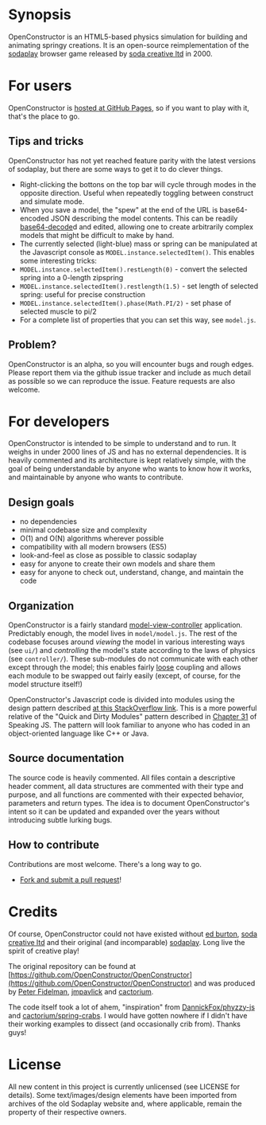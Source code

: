 # Synopsis
OpenConstructor is an HTML5-based physics simulation for building and animating springy creations. It is an open-source reimplementation of the [sodaplay](http://web.archive.org/web/20040612193032/http://www.sodaplay.com:80/index.htm) browser game released by [soda creative ltd](http://soda.co.uk/) in 2000.

# For users
OpenConstructor is [hosted at GitHub Pages](https://hunterx263.github.io/OpenConstructor/), so if you want to play with it, that's the place to go.
## Tips and tricks
OpenConstructor has not yet reached feature parity with the latest versions of sodaplay, but there are some ways to get it to do clever things.

- Right-clicking the bottons on the top bar will cycle through modes in the opposite direction. Useful when repeatedly toggling between construct and simulate mode.
- When you save a model, the "spew" at the end of the URL is base64-encoded JSON describing the model contents. This can be readily [base64-decode](http://www.url-encode-decode.com/base64-encode-decode/)d and edited, allowing one to create arbitrarily complex models that might be difficult to make by hand.
- The currently selected (light-blue) mass or spring can be manipulated at the Javascript console as `MODEL.instance.selectedItem()`. This enables some interesting tricks:
 - `MODEL.instance.selectedItem().restLength(0)` - convert the selected spring into a 0-length zipspring
 - `MODEL.instance.selectedItem().restlength(1.5)` - set length of selected spring: useful for precise construction
 - `MODEL.instance.selectedItem().phase(Math.PI/2)` - set phase of selected muscle to pi/2
 - For a complete list of properties that you can set this way, see `model.js`.
 
## Problem?
OpenConstructor is an alpha, so you will encounter bugs and rough edges. Please report them via the github issue tracker and include as much detail as possible so we can reproduce the issue. Feature requests are also welcome.

# For developers
OpenConstructor is intended to be simple to understand and to run. It weighs in under 2000 lines of JS and has no external dependencies. It is heavily commented and its architecture is kept relatively simple, with the goal of being understandable by anyone who wants to know how it works, and maintainable by anyone who wants to contribute.
## Design goals
- no dependencies
- minimal codebase size and complexity
- O(1) and O(N) algorithms wherever possible
- compatibility with all modern browsers (ES5)
- look-and-feel as close as possible to classic sodaplay
- easy for anyone to create their own models and share them
- easy for anyone to check out, understand, change, and maintain the code

## Organization
OpenConstructor is a fairly standard [model-view-controller](https://en.wikipedia.org/wiki/Model%E2%80%93view%E2%80%93controller) application. Predictably enough, the model lives in `model/model.js`. The rest of the codebase focuses around *viewing* the model in various interesting ways (see `ui/`) and *controlling* the model's state according to the laws of physics (see `controller/`). These sub-modules do not communicate with each other except through the model; this enables fairly [loose](https://en.wikipedia.org/wiki/Loose_coupling) coupling and allows each module to be swapped out fairly easily (except, of course, for the model structure itself!)

OpenConstructor's Javascript code is divided into modules using the design pattern described [at this StackOverflow link](http://stackoverflow.com/a/6077087). This is a more powerful relative of the "Quick and Dirty Modules" pattern described in [Chapter 31](http://speakingjs.com/es5/ch31.html) of Speaking JS. The pattern will look familiar to anyone who has coded in an object-oriented language like C++ or Java.

## Source documentation
The source code is heavily commented. All files contain a descriptive header comment, all data structures are commented with their type and purpose, and all functions are commented with their expected behavior, parameters and return types. The idea is to document OpenConstructor's intent so it can be updated and expanded over the years without introducing subtle lurking bugs.

## How to contribute
Contributions are most welcome. There's a long way to go.
* [Fork and submit a pull request](http://blog.scottlowe.org/2015/01/27/using-fork-branch-git-workflow/)!

# Credits
Of course, OpenConstructor could not have existed without [ed burton](http://web.archive.org/web/20100429234043/http://www.acmi.net.au/soda.htm), [soda creative ltd](http://soda.co.uk/) and their original (and incomparable) [sodaplay](https://web-beta.archive.org/web/20050213021801/http://www.sodaplay.com:80/index.htm). Long live the spirit of creative play!

The original repository can be found at [https://github.com/OpenConstructor/OpenConstructor](https://github.com/OpenConstructor/OpenConstructor) and was produced by [Peter Fidelman](https://github.com/PeterFidelman), [jmpavlick](https://github.com/jmpavlick) and [cactorium](https://github.com/cactorium).

The code itself took a lot of ahem, "inspiration" from [DannickFox/phyzzy-js](https://github.com/DannickFox/phyzzy-js) and [cactorium/spring-crabs](https://github.com/cactorium/spring-crabs). I would have gotten nowhere if I didn't have their working examples to dissect (and occasionally crib from). Thanks guys!

# License
All new content in this project is currently unlicensed (see LICENSE for details). Some text/images/design elements have been imported from archives of the old Sodaplay website and, where applicable, remain the property of their respective owners.
